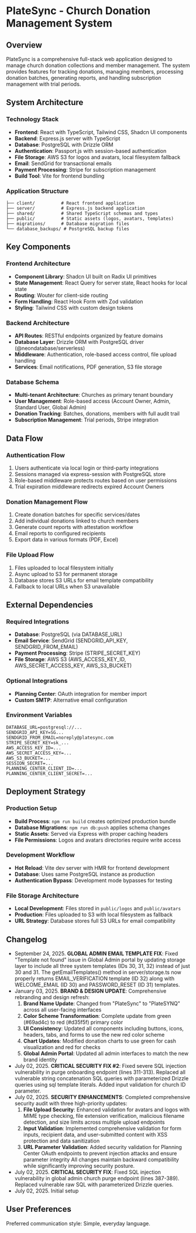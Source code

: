 # PlateSync - Church Donation Management System

## Overview

PlateSync is a comprehensive full-stack web application designed to manage church donation collections and member management. The system provides features for tracking donations, managing members, processing donation batches, generating reports, and handling subscription management with trial periods.

## System Architecture

### Technology Stack
- **Frontend**: React with TypeScript, Tailwind CSS, Shadcn UI components
- **Backend**: Express.js server with TypeScript
- **Database**: PostgreSQL with Drizzle ORM
- **Authentication**: Passport.js with session-based authentication
- **File Storage**: AWS S3 for logos and avatars, local filesystem fallback
- **Email**: SendGrid for transactional emails
- **Payment Processing**: Stripe for subscription management
- **Build Tool**: Vite for frontend bundling

### Application Structure
```
├── client/          # React frontend application
├── server/          # Express.js backend application
├── shared/          # Shared TypeScript schemas and types
├── public/          # Static assets (logos, avatars, templates)
├── migrations/      # Database migration files
└── database_backups/ # PostgreSQL backup files
```

## Key Components

### Frontend Architecture
- **Component Library**: Shadcn UI built on Radix UI primitives
- **State Management**: React Query for server state, React hooks for local state
- **Routing**: Wouter for client-side routing
- **Form Handling**: React Hook Form with Zod validation
- **Styling**: Tailwind CSS with custom design tokens

### Backend Architecture
- **API Routes**: RESTful endpoints organized by feature domains
- **Database Layer**: Drizzle ORM with PostgreSQL driver (@neondatabase/serverless)
- **Middleware**: Authentication, role-based access control, file upload handling
- **Services**: Email notifications, PDF generation, S3 file storage

### Database Schema
- **Multi-tenant Architecture**: Churches as primary tenant boundary
- **User Management**: Role-based access (Account Owner, Admin, Standard User, Global Admin)
- **Donation Tracking**: Batches, donations, members with full audit trail
- **Subscription Management**: Trial periods, Stripe integration

## Data Flow

### Authentication Flow
1. Users authenticate via local login or third-party integrations
2. Sessions managed via express-session with PostgreSQL store
3. Role-based middleware protects routes based on user permissions
4. Trial expiration middleware redirects expired Account Owners

### Donation Management Flow
1. Create donation batches for specific services/dates
2. Add individual donations linked to church members
3. Generate count reports with attestation workflow
4. Email reports to configured recipients
5. Export data in various formats (PDF, Excel)

### File Upload Flow
1. Files uploaded to local filesystem initially
2. Async upload to S3 for permanent storage
3. Database stores S3 URLs for email template compatibility
4. Fallback to local URLs when S3 unavailable

## External Dependencies

### Required Integrations
- **Database**: PostgreSQL (via DATABASE_URL)
- **Email Service**: SendGrid (SENDGRID_API_KEY, SENDGRID_FROM_EMAIL)
- **Payment Processing**: Stripe (STRIPE_SECRET_KEY)
- **File Storage**: AWS S3 (AWS_ACCESS_KEY_ID, AWS_SECRET_ACCESS_KEY, AWS_S3_BUCKET)

### Optional Integrations
- **Planning Center**: OAuth integration for member import
- **Custom SMTP**: Alternative email configuration

### Environment Variables
```
DATABASE_URL=postgresql://...
SENDGRID_API_KEY=SG...
SENDGRID_FROM_EMAIL=noreply@platesync.com
STRIPE_SECRET_KEY=sk_...
AWS_ACCESS_KEY_ID=...
AWS_SECRET_ACCESS_KEY=...
AWS_S3_BUCKET=...
SESSION_SECRET=...
PLANNING_CENTER_CLIENT_ID=...
PLANNING_CENTER_CLIENT_SECRET=...
```

## Deployment Strategy

### Production Setup
- **Build Process**: `npm run build` creates optimized production bundle
- **Database Migrations**: `npm run db:push` applies schema changes
- **Static Assets**: Served via Express with proper caching headers
- **File Permissions**: Logos and avatars directories require write access

### Development Workflow
- **Hot Reload**: Vite dev server with HMR for frontend development
- **Database**: Uses same PostgreSQL instance as production
- **Authentication Bypass**: Development mode bypasses for testing

### File Storage Architecture
- **Local Development**: Files stored in `public/logos` and `public/avatars`
- **Production**: Files uploaded to S3 with local filesystem as fallback
- **URL Strategy**: Database stores full S3 URLs for email compatibility

## Changelog

- September 24, 2025. **GLOBAL ADMIN EMAIL TEMPLATE FIX**: Fixed "Template not found" issue in Global Admin portal by updating storage layer to include all three system templates (IDs 30, 31, 32) instead of just 30 and 31. The getEmailTemplates() method in server/storage.ts now properly returns EMAIL_VERIFICATION template (ID 32) along with WELCOME_EMAIL (ID 30) and PASSWORD_RESET (ID 31) templates.
- January 03, 2025. **BRAND & DESIGN UPDATE**: Comprehensive rebranding and design refresh:
  1. **Brand Name Update**: Changed from "PlateSync" to "PlateSYNQ" across all user-facing interfaces
  2. **Color Scheme Transformation**: Complete update from green (#69ad4c) to red (#d35f5f) primary color
  3. **UI Consistency**: Updated all components including buttons, icons, headers, tabs, and forms to use the new red color scheme
  4. **Chart Updates**: Modified donation charts to use green for cash visualization and red for checks
  5. **Global Admin Portal**: Updated all admin interfaces to match the new brand identity
- July 02, 2025. **CRITICAL SECURITY FIX #2**: Fixed severe SQL injection vulnerability in purge onboarding endpoint (lines 311-313). Replaced all vulnerable string concatenation SQL queries with parameterized Drizzle queries using sql template literals. Added input validation for church ID parameter.
- July 02, 2025. **SECURITY ENHANCEMENTS**: Completed comprehensive security audit with three high-priority updates:
  1. **File Upload Security**: Enhanced validation for avatars and logos with MIME type checking, file extension verification, malicious filename detection, and size limits across multiple upload endpoints
  2. **Input Validation**: Implemented comprehensive validation for form inputs, recipient data, and user-submitted content with XSS protection and data sanitization
  3. **URL Parameter Validation**: Added security validation for Planning Center OAuth endpoints to prevent injection attacks and ensure parameter integrity
  All changes maintain backward compatibility while significantly improving security posture.
- July 02, 2025. **CRITICAL SECURITY FIX**: Fixed SQL injection vulnerability in global admin church purge endpoint (lines 387-389). Replaced vulnerable raw SQL with parameterized Drizzle queries.
- July 02, 2025. Initial setup

## User Preferences

Preferred communication style: Simple, everyday language.